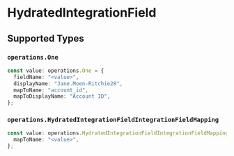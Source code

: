 # HydratedIntegrationField


## Supported Types

### `operations.One`

```typescript
const value: operations.One = {
  fieldName: "<value>",
  displayName: "Jane.Moen-Ritchie28",
  mapToName: "account_id",
  mapToDisplayName: "Account ID",
};
```

### `operations.HydratedIntegrationFieldIntegrationFieldMapping`

```typescript
const value: operations.HydratedIntegrationFieldIntegrationFieldMapping = {
  mapToName: "<value>",
};
```

